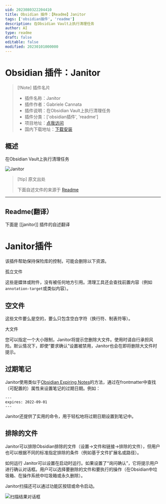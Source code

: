 ```yaml
---
uid: 2023080322204410
title: Obsidian 插件：【Readme】Janitor
tags: ['obsidian插件', 'readme']
description: 在Obsidian Vault上执行清理任务
author: AI
type: readme
draft: false
editable: false
modified: 20230101000000
---
```


# Obsidian 插件：Janitor

> [!Note] 插件名片
> - 插件名称：Janitor
> - 插件作者：Gabriele Cannata
> - 插件说明：在Obsidian Vault上执行清理任务
> - 插件分类：['obsidian插件', 'readme']
> - 项目地址：[点我访问](https://github.com/Canna71/obsidian-janitor)
> - 国内下载地址：[下载安装](https://pkmer.cn/products/plugin/pluginMarket/?janitor)

## 概述

在Obsidian Vault上执行清理任务

![Janitor](https://cdn.pkmer.cn/covers/janitor.png!pkmer)

> [!tip] 原文出处
> 
>下面自述文件的来源于 [Readme](https://ghproxy.net/https://raw.githubusercontent.com/Canna71/obsidian-janitor/master/README.md)
> 

---

## Readme(翻译）

下面是 [[janitor]] 插件的自述翻译


# Janitor插件

该插件帮助保持保险库的控制，可能会删除以下资源。

孤立文件

这些是媒体或附件，没有被任何地方引用。清理工具还会查找前置内容（例如`annotation-target`或类似内容）。

## 空文件

这些文件要么是空的，要么只包含空白字符（换行符、制表符等）。

大文件

您可以指定一个大小限制，Janitor将提示您删除大文件。使用时请自行承担风险。默认情况下，即使“要求确认”设置被禁用，Janitor也会在即将删除大文件时提示。

## 过期笔记

Janitor使用类似于[Obsidian Expiring Notes](https://github.com/joerncodes/obsidian-expiring-notes)的方法，通过在frontmatter中查找（可配置的）属性来设置笔记的过期日期。例如：
```
---
expires: 2022-09-01
---
```
Janitor还提供了实用的命令，用于轻松地将过期日期设置到笔记中。

## 排除的文件
Janitor可以排除Obsidian排除的文件（设置->文件和链接->排除的文件），但用户也可以根据不同的标准指定排除的条件（例如基于文件扩展名或路径）。

如何运行
Janitor可以设置在启动时运行。如果设置了“询问确认”，它将提示用户进行确认对话框。用户可以选择要删除的文件和要执行的操作（在Obsidian中垃圾箱、在操作系统中垃圾箱或永久删除）。

Janitor扫描还可以通过功能区按钮或命令启动。

![扫描结果对话框](media/dialog.png)



